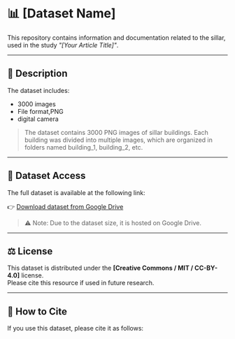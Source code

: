 # 📊 [Dataset Name]

This repository contains information and documentation related to the sillar, used in the study *"[Your Article Title]"*.  

---

## 📂 Description

The dataset includes:
- 3000 images
- File format,PNG
- digital camera 


> The dataset contains 3000 PNG images of sillar buildings. Each building was divided into multiple images, which are organized in folders named building_1, building_2, etc.

---

## 🔗 Dataset Access

The full dataset is available at the following link:  

👉 [Download dataset from Google Drive](https://drive.google.com/file/d/1zhINH0o2i4pOAyOgbcw_q20r3UT-QS_b/view?usp=sharing)  

> ⚠️ Note: Due to the dataset size, it is hosted on Google Drive.

---

## ⚖️ License

This dataset is distributed under the **[Creative Commons / MIT / CC-BY-4.0]** license.  
Please cite this resource if used in future research.  

---

## 📌 How to Cite

If you use this dataset, please cite it as follows:  

